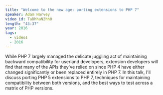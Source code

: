 ```yaml
---
title: "Welcome to the new age: porting extensions to PHP 7"
speaker: Adam Harvey
video_id: TaDhhaN2hh0
length: "43:37"
year: 2016
tags:
  - videos
  - 2016
---
```


While PHP 7 largely managed the delicate juggling act of maintaining backward compatibility for userland developers, extension developers will find that many of the APIs they've relied on since PHP 4 have either changed significantly or been replaced entirely in PHP 7. In this talk, I'll discuss porting PHP 5 extensions to PHP 7, techniques for maintaining compatibility between both versions, and the best ways to test across a matrix of PHP versions.
